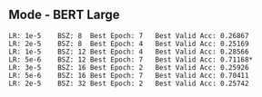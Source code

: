 Mode - BERT Large
------------------------------
	LR: 1e-5	BSZ: 8	Best Epoch: 7	Best Valid Acc: 0.26867
	LR: 2e-5	BSZ: 8	Best Epoch: 4	Best Valid Acc: 0.25169
	LR: 1e-5	BSZ: 12	Best Epoch: 4	Best Valid Acc: 0.28566
	LR: 5e-6	BSZ: 12	Best Epoch: 7	Best Valid Acc: 0.71168*
	LR: 3e-5	BSZ: 16	Best Epoch: 2	Best Valid Acc: 0.25926
	LR: 5e-6	BSZ: 16	Best Epoch: 7	Best Valid Acc: 0.70411
	LR: 2e-5	BSZ: 32	Best Epoch: 2	Best Valid Acc: 0.25742
